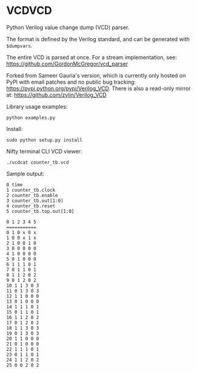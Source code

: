 # VCDVCD

Python Verilog value change dump (VCD) parser.

The format is defined by the Verilog standard, and can be generated with `$dumpvars`.

The entire VCD is parsed at once. For a stream implementation, see: <https://github.com/GordonMcGregor/vcd_parser>

Forked from Sameer Gauria's version, which is currently only hosted on PyPI with email patches and no public bug tracking: <https://pypi.python.org/pypi/Verilog_VCD>. There is also a read-only mirror at: <https://github.com/zylin/Verilog_VCD>

Library usage examples:

    python examples.py

Install:

    sudo python setup.py install

Nifty terminal CLI VCD viewer:

    ./vcdcat counter_tb.vcd

Sample output:

    0 time
    1 counter_tb.clock
    2 counter_tb.enable
    3 counter_tb.out[1:0]
    4 counter_tb.reset
    5 counter_tb.top.out[1:0]

    0 1 2 3 4 5
    ===========
    0 1 0 x 0 x
    1 0 0 x 1 x
    2 1 0 0 1 0
    3 0 0 0 0 0
    4 1 0 0 0 0
    5 0 1 0 0 0
    6 1 1 1 0 1
    7 0 1 1 0 1
    8 1 1 2 0 2
    9 0 1 2 0 2
    10 1 1 3 0 3
    11 0 1 3 0 3
    12 1 1 0 0 0
    13 0 1 0 0 0
    14 1 1 1 0 1
    15 0 1 1 0 1
    16 1 1 2 0 2
    17 0 1 2 0 2
    18 1 1 3 0 3
    19 0 1 3 0 3
    20 1 1 0 0 0
    21 0 1 0 0 0
    22 1 1 1 0 1
    23 0 1 1 0 1
    24 1 1 2 0 2
    25 0 0 2 0 2

